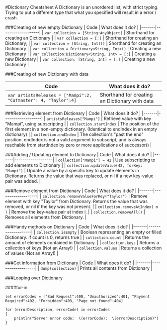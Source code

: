 #Dictionary Cheatsheet
A Dictionary is an unordered list, with strict typing. Trying to put a different type that what you specified will result in a error / crash.

###Creating of new empty Dictionary
| Code  | What does it do?  |
|-------|-------------------|
| `var collection = [String:AnyObject]` | Shorthand for creating an Dictionary  |
| `var collection = [:]` | Shorthand for creating an Dictionary,   |
| `var collection = [String, Int]()` | Shorthand for creating an Dictionary  |
| `var collection = Dictionary<String, Int>()` | Creating a new Dictionary  |
| `var collection:Dictionary<String, Int> = [:]` | Creating a new Dictionary  |
| `var collection: [String, Int] = [:]` | Creating a new Dictionary  |

###Creating of new Dictionary with data

| Code  | What does it do?  |
|-------|-------------------|
| `var artistsReleases = ["Mampi":2, "Cutmaster": 4, "Taylor":4]` | Shorthand for creating an Dictionary with data |


###Retrieving element from Dictionary
| Code  | What does it do?  |
|-------|-------------------|
| `artistsReleases["Mampi"]`  | Retrieve value with key "Mampi", using subscripting  |
| `collection.startIndex`  | The position of the first element in a non-empty dictionary. (Identical to endIndex in an empty dictionary) | 
| `collection.endIndex`  | The collection's "past the end" position. endIndex is not a valid argument to subscript, and is always reachable from startIndex by zero or more applications of successor() | 

###Adding / Updating element to Dictionary
| Code  | What does it do?  |
|-------|-------------------|
| `collection["Mampi"] = 42`  | Use subscripting to add elements to Dictionary |
| `collection.updateValue(42, forKey: "Mampi")`  | Update a value by a specific key to update elements in Dictionary. Returns the value that was replaced, or nil if a new key-value pair was added. |



###Remove element from Dictionary
| Code  | What does it do?  |
|-------|-------------------|
| `collection.removeValueForKey("Taylor")`  | Remove element with key "Taylor" from Dictionary. Returns the value that was removed, or nil if the key was not present. |
| `collection.removeAtIndex( n )`  | Remove the key-value pair at index i. |
| `collection.removeAll()`  | Removes all elements from Dictionary. |


###Handy methods on Dictionary
| Code  | What does it do?  |
|-------|-------------------|
| `collection.isEmpty`  | Boolean representing an empty or filled Dictionary. If count is 0, returns true  |
| `collection.count`  | Returns the amount of elements contained in Dictionary. |
| `collection.keys`  | Returns a collection of keys (Not an Array!) |
| `collection.values`  | Returns a collection of values (Not an Array!) |

###Get information from Dictionary
| Code  | What does it do?  |
|-------|-------------------|
| `dump(collection)`  | Prints all contents from Dictionary  |

###Looping over Dictionary

	
####for-in
		
	let errorCodes = ["Bad Request":400, "Unauthorized":401, "Payment Required":402, "Forbidden":403, "Page not found":404]
 
	for (errorDescription, errorCode) in errorCodes 
	{
		println("Server error code:  \(errorCode):  \(errorDescription)")
	}
